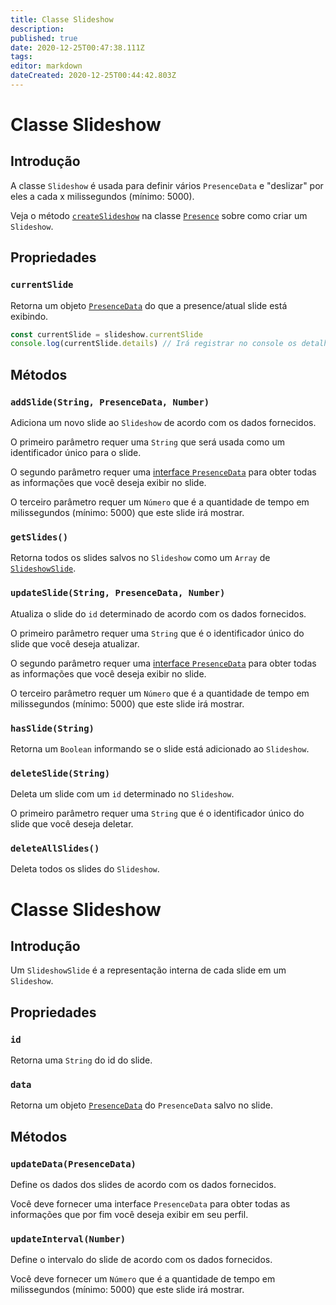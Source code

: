 ```yaml
---
title: Classe Slideshow
description:
published: true
date: 2020-12-25T00:47:38.111Z
tags:
editor: markdown
dateCreated: 2020-12-25T00:44:42.803Z
---
```


# Classe Slideshow

## Introdução

A classe `Slideshow` é usada para definir vários `PresenceData` e "deslizar" por eles a cada x milissegundos (mínimo: 5000).

Veja o método [`createSlideshow`](/dev/presence/class#createslideshow) na classe [`Presence`](/dev/presence/class) sobre como criar um `Slideshow`.

## Propriedades

### `currentSlide`

Retorna um objeto [`PresenceData`](/dev/presence/class#presencedata-interface) do que a presence/atual slide está exibindo.

```typescript
const currentSlide = slideshow.currentSlide
console.log(currentSlide.details) // Irá registrar no console os detalhes do PresenceData
```

## Métodos

### `addSlide(String, PresenceData, Number)`

Adiciona um novo slide ao `Slideshow` de acordo com os dados fornecidos.

O primeiro parâmetro requer uma `String` que será usada como um identificador único para o slide.

O segundo parâmetro requer uma [interface `PresenceData`](/dev/presence/class#presencedata-interface) para obter todas as informações que você deseja exibir no slide.

O terceiro parâmetro requer um `Número` que é a quantidade de tempo em milissegundos (mínimo: 5000) que este slide irá mostrar.

### `getSlides()`

Retorna todos os slides salvos no `Slideshow` como um `Array` de [`SlideshowSlide`](#slideshowslide-class).

### `updateSlide(String, PresenceData, Number)`

Atualiza o slide do `id` determinado de acordo com os dados fornecidos.

O primeiro parâmetro requer uma `String` que é o identificador único do slide que você deseja atualizar.

O segundo parâmetro requer uma [interface `PresenceData`](/dev/presence/class#presencedata-interface) para obter todas as informações que você deseja exibir no slide.

O terceiro parâmetro requer um `Número` que é a quantidade de tempo em milissegundos (mínimo: 5000) que este slide irá mostrar.

### `hasSlide(String)`

Retorna um `Boolean` informando se o slide está adicionado ao `Slideshow`.

### `deleteSlide(String)`

Deleta um slide com um `id` determinado no `Slideshow`.

O primeiro parâmetro requer uma `String` que é o identificador único do slide que você deseja deletar.

### `deleteAllSlides()`

Deleta todos os slides do `Slideshow`.

# Classe Slideshow

## Introdução

Um `SlideshowSlide` é a representação interna de cada slide em um `Slideshow`.

## Propriedades

### `id`

Retorna uma `String` do id do slide.

### `data`

Retorna um objeto [`PresenceData`](/dev/presence/class#presencedata-interface) do `PresenceData` salvo no slide.

## Métodos

### `updateData(PresenceData)`

Define os dados dos slides de acordo com os dados fornecidos.

Você deve fornecer uma interface `PresenceData` para obter todas as informações que por fim você deseja exibir em seu perfil.

### `updateInterval(Number)`

Define o intervalo do slide de acordo com os dados fornecidos.

Você deve fornecer um `Número` que é a quantidade de tempo em milissegundos (mínimo: 5000) que este slide irá mostrar.